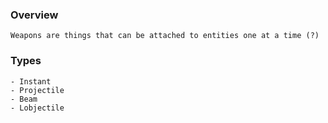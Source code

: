 ### Overview
    Weapons are things that can be attached to entities one at a time (?)

### Types
    - Instant
    - Projectile
    - Beam
    - Lobjectile
    
